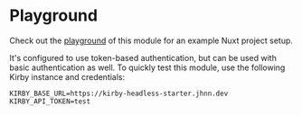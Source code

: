# Playground

Check out the [playground](https://github.com/johannschopplich/nuxt-kql/tree/main/playground) of this module for an example Nuxt project setup.

It's configured to use token-based authentication, but can be used with basic authentication as well. To quickly test this module, use the following Kirby instance and credentials:

```
KIRBY_BASE_URL=https://kirby-headless-starter.jhnn.dev
KIRBY_API_TOKEN=test
```
